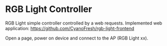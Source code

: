 RGB Light Controller
====

RGB Light simple controller controlled by a web requests.
Implemented web application: https://github.com/CyanoFresh/rgb-light-frontend

Open a page, power on device and connect to the AP (RGB Light xx).